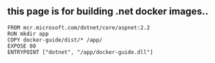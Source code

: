 ## this page is for building .net docker images..

```
FROM mcr.microsoft.com/dotnet/core/aspnet:2.2
RUN mkdir app
COPY docker-guide/dist/* /app/
EXPOSE 80
ENTRYPOINT ["dotnet", "/app/docker-guide.dll"]
```
